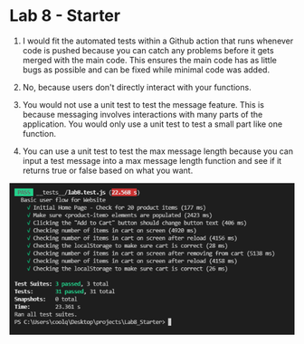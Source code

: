 # Lab 8 - Starter

1. I would fit the automated tests within a Github action that runs whenever code is pushed because you can catch any problems before it gets merged with the main code. This ensures the main code has as little bugs as possible and can be fixed while minimal code was added.

2. No, because users don't directly interact with your functions.

3. You would not use a unit test to test the message feature. This is because messaging involves interactions with many parts of the application. You would only use a unit test to test a small part like one function.

4. You can use a unit test to test the max message length because you can input a test message into a max message length function and see if it returns true or false based on what you want.

![tests](./tests.PNG)
